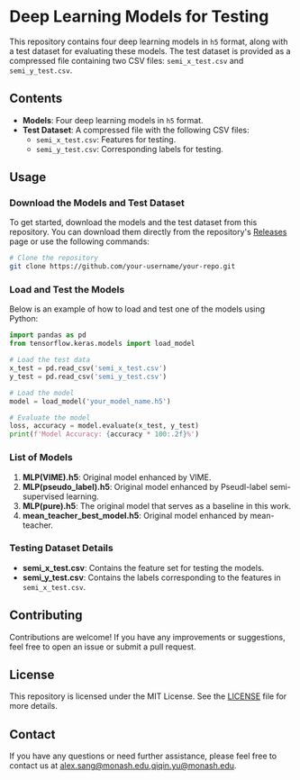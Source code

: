 
# Deep Learning Models for Testing

This repository contains four deep learning models in `h5` format, along with a test dataset for evaluating these models. The test dataset is provided as a compressed file containing two CSV files: `semi_x_test.csv` and `semi_y_test.csv`.

## Contents

- **Models**: Four deep learning models in `h5` format.
- **Test Dataset**: A compressed file with the following CSV files:
  - `semi_x_test.csv`: Features for testing.
  - `semi_y_test.csv`: Corresponding labels for testing.

## Usage

### Download the Models and Test Dataset

To get started, download the models and the test dataset from this repository. You can download them directly from the repository's [Releases](https://github.com/Alexender-Ye/semi_supervised_learning.git) page or use the following commands:

```bash
# Clone the repository
git clone https://github.com/your-username/your-repo.git

```

### Load and Test the Models

Below is an example of how to load and test one of the models using Python:

```python
import pandas as pd
from tensorflow.keras.models import load_model

# Load the test data
x_test = pd.read_csv('semi_x_test.csv')
y_test = pd.read_csv('semi_y_test.csv')

# Load the model
model = load_model('your_model_name.h5')

# Evaluate the model
loss, accuracy = model.evaluate(x_test, y_test)
print(f'Model Accuracy: {accuracy * 100:.2f}%')
```

### List of Models

1. **MLP(VIME).h5**: Original model enhanced by VIME.
2. **MLP(pseudo_label).h5**: Original model enhanced by Pseudl-label semi-supervised learning.
3. **MLP(pure).h5**: The original model that serves as a baseline in this work.
4. **mean_teacher_best_model.h5**: Original model enhanced by mean-teacher.

### Testing Dataset Details

- **semi_x_test.csv**: Contains the feature set for testing the models.
- **semi_y_test.csv**: Contains the labels corresponding to the features in `semi_x_test.csv`.

## Contributing

Contributions are welcome! If you have any improvements or suggestions, feel free to open an issue or submit a pull request.

## License

This repository is licensed under the MIT License. See the [LICENSE](LICENSE) file for more details.

## Contact

If you have any questions or need further assistance, please feel free to contact us at [alex.sang@monash.edu](mailto:alex.sang@monash.edu),[qiqin.yu@monash.edu](mailto:qiqin.yu@monash.edu).
